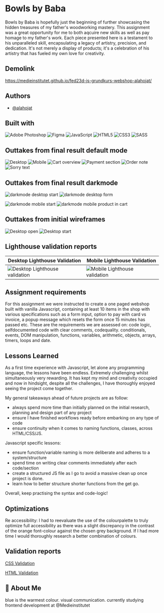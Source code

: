 # Bowls by Baba
Bowls by Baba is hopefully just the beginning of further showcasing the hidden treasures of my father's woodworking mastery. This assignment was a great opportunity for me to both aqcuire new skills as well as pay homage to my father's work. Each piece presented here is a testament to his unparalleled skill, encapsulating a legacy of artistry, precision, and dedication. It's not merely a display of products; it's a celebration of his artistry that has fueled my own love for creativity. 

## Demolink
https://medieinstitutet.github.io/fed23d-js-grundkurs-webshop-alahojat/

## Authors
- [@alahojat](https://www.github.com/alahojat)

## Built with
![Adobe Photoshop](https://img.shields.io/badge/adobe%20photoshop-%2331A8FF.svg?style=for-the-badge&logo=adobe%20photoshop&logoColor=white) ![Figma](https://img.shields.io/badge/figma-%23F24E1E.svg?style=for-the-badge&logo=figma&logoColor=white) ![JavaScript](https://img.shields.io/badge/javascript-%23323330.svg?style=for-the-badge&logo=javascript&logoColor=%23F7DF1E) ![HTML5](https://img.shields.io/badge/html5-%23E34F26.svg?style=for-the-badge&logo=html5&logoColor=white) ![CSS3](https://img.shields.io/badge/css3-%231572B6.svg?style=for-the-badge&logo=css3&logoColor=white) ![SASS](https://img.shields.io/badge/SASS-hotpink.svg?style=for-the-badge&logo=SASS&logoColor=white)

## Outtakes from final result default mode

![Desktop](https://medieinstitutet.github.io/fed23d-js-grundkurs-webshop-alahojat/assets/readme-screenshots/bowls-by-baba-1.png)
![Mobile](https://medieinstitutet.github.io/fed23d-js-grundkurs-webshop-alahojat/assets/readme-screenshots/bowls-by-baba-mobile.png)
![Cart overview](https://medieinstitutet.github.io/fed23d-js-grundkurs-webshop-alahojat/assets/readme-screenshots/cart-overview.png)
![Payment section](https://medieinstitutet.github.io/fed23d-js-grundkurs-webshop-alahojat/assets/readme-screenshots/payment-section.png)
![Order note](https://medieinstitutet.github.io/fed23d-js-grundkurs-webshop-alahojat/assets/readme-screenshots/ordered.png)
![Sorry text](https://medieinstitutet.github.io/fed23d-js-grundkurs-webshop-alahojat/assets/readme-screenshots/sorry-popup.png)

## Outtakes from final result darkmode

![darkmode desktop start](https://medieinstitutet.github.io/fed23d-js-grundkurs-webshop-alahojat/assets/readme-screenshots/Desktop-start-darkmode.png)
![darkmode desktop form](https://medieinstitutet.github.io/fed23d-js-grundkurs-webshop-alahojat/assets/readme-screenshots/Desktop-form-darkmode.png)

![darkmode mobile start](https://medieinstitutet.github.io/fed23d-js-grundkurs-webshop-alahojat/assets/readme-screenshots/Mobile-start-darkmode.png)
![darkmode mobile product in cart](https://medieinstitutet.github.io/fed23d-js-grundkurs-webshop-alahojat/assets/readme-screenshots/Mobile-productincart-darkmode.png)

## Outtakes from initial wireframes
![Desktop open](https://medieinstitutet.github.io/fed23d-js-grundkurs-webshop-alahojat/assets/readme-screenshots/Desktop-opencart.png)
![Desktop start](https://medieinstitutet.github.io/fed23d-js-grundkurs-webshop-alahojat/assets/readme-screenshots/Desktop-start.png)

## Lighthouse validation reports
| Desktop Lighthouse Validation         | Mobile Lighthouse Validation   |
| ----------------- | ------------------------------------------------------------------ |
|  ![Desktop Lighthouse validation](https://medieinstitutet.github.io/fed23d-js-grundkurs-webshop-alahojat/assets/readme-screenshots/Lighthouse-desktop-screenshot.PNG)  | ![Mobile Lighthouse validation](https://medieinstitutet.github.io/fed23d-js-grundkurs-webshop-alahojat/assets/readme-screenshots/Lighthouse-mobile-screenshot.PNG)|


## Assignment requirements
For this assignment we were instructed to create a one paged webshop built with vanilla Javascript, containing at least 10 items in the shop with various specifications such as a form input, option to pay with card vs invoice, a popup message which resets the form once 15 minutes has passed etc. These are the requirements we are assessed on: code logic, selfdocumented code with clear comments,
codequality. conditionals, events, DOM manipulation, functions, variables, arithmetic, objects, arrays, timers, loops and date.

## Lessons Learned
As a first time experience with Javascript, let alone any programming language, the lessons have been endless. Extremely challenging whilst simultaneously very rewarding. It has kept my mind and creativity occupied and now in hindsight, despite all the challenges, I have thoroughly enjoyed seeing the project come together.

My general takeaways ahead of future projects are as follow:
- always spend more time than initially planned on the initial research, planning and design part of any project
- ensure I have finished workflows ready before embarking on any type of code
- ensure continuity when it comes to naming functions, classes, across HTML/CSS/JS.

Javascript specific lessons:
- ensure function/variable naming is more deliberate and adheres to a system/structure
- spend time on writing clear comments immediately after each code/section
- create a structured JS file as I go to avoid a massive clean up once project is done.
- learn how to better structure shorter functions from the get go.

Overall, keep practising the syntax and code-logic!

## Optimizations
Re accessibility: I had to reevaluate the use of the colourpalette to truly optimize full accessibility as there was a slight discrepancy in the contrast of the orange font-colour against the chosen grey background. If I had more time I would thoroughly research a better combination of colours.

## Validation reports
[CSS Validation](<Validation-reports/Inl. 2 Webbshop Ala Hojat Jalali CSS validation.pdf>)

[HTML Validation](<Validation-reports/Inl. 2 Webbshop Ala Hojat Jalali HTML validation.pdf>)

## 🚀 About Me
blue is the warmest colour. visual communication. currently studying frontend development at @Medieinstitutet

